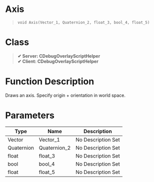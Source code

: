 # Axis
> `void Axis(Vector_1, Quaternion_2, float_3, bool_4, float_5)`
# Class
> __✔ Server: CDebugOverlayScriptHelper__  
> __✔ Client: CDebugOverlayScriptHelper__  
# Function Description
Draws an axis. Specify origin + orientation in world space.
# Parameters
Type|Name|Description
--|--|--
Vector|Vector_1|No Description Set
Quaternion|Quaternion_2|No Description Set
float|float_3|No Description Set
bool|bool_4|No Description Set
float|float_5|No Description Set
